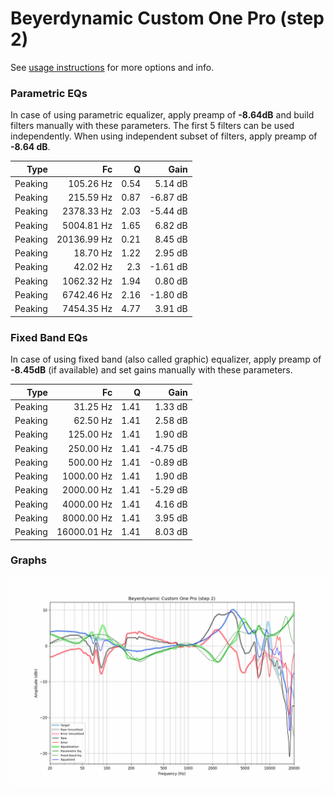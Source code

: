 # Beyerdynamic Custom One Pro (step 2)
See [usage instructions](https://github.com/jaakkopasanen/AutoEq#usage) for more options and info.

### Parametric EQs
In case of using parametric equalizer, apply preamp of **-8.64dB** and build filters manually
with these parameters. The first 5 filters can be used independently.
When using independent subset of filters, apply preamp of **-8.64 dB**.

| Type    | Fc          |    Q | Gain     |
|--------:|------------:|-----:|---------:|
| Peaking | 105.26 Hz   | 0.54 | 5.14 dB  |
| Peaking | 215.59 Hz   | 0.87 | -6.87 dB |
| Peaking | 2378.33 Hz  | 2.03 | -5.44 dB |
| Peaking | 5004.81 Hz  | 1.65 | 6.82 dB  |
| Peaking | 20136.99 Hz | 0.21 | 8.45 dB  |
| Peaking | 18.70 Hz    | 1.22 | 2.95 dB  |
| Peaking | 42.02 Hz    | 2.3  | -1.61 dB |
| Peaking | 1062.32 Hz  | 1.94 | 0.80 dB  |
| Peaking | 6742.46 Hz  | 2.16 | -1.80 dB |
| Peaking | 7454.35 Hz  | 4.77 | 3.91 dB  |

### Fixed Band EQs
In case of using fixed band (also called graphic) equalizer, apply preamp of **-8.45dB**
(if available) and set gains manually with these parameters.

| Type    | Fc          |    Q | Gain     |
|--------:|------------:|-----:|---------:|
| Peaking | 31.25 Hz    | 1.41 | 1.33 dB  |
| Peaking | 62.50 Hz    | 1.41 | 2.58 dB  |
| Peaking | 125.00 Hz   | 1.41 | 1.90 dB  |
| Peaking | 250.00 Hz   | 1.41 | -4.75 dB |
| Peaking | 500.00 Hz   | 1.41 | -0.89 dB |
| Peaking | 1000.00 Hz  | 1.41 | 1.90 dB  |
| Peaking | 2000.00 Hz  | 1.41 | -5.29 dB |
| Peaking | 4000.00 Hz  | 1.41 | 4.16 dB  |
| Peaking | 8000.00 Hz  | 1.41 | 3.95 dB  |
| Peaking | 16000.01 Hz | 1.41 | 8.03 dB  |

### Graphs
![](./Beyerdynamic%20Custom%20One%20Pro%20(step%202).png)